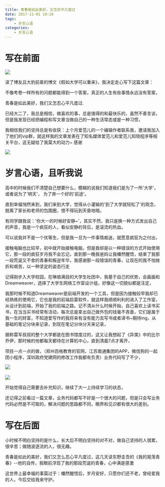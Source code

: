 ```yaml
---
title: 青春是如此美好，又怎忍平凡度过
date: 2017-11-01 19:16
tags:  
    - 岁言心语
categories:
    - 岁言心语
---
```


# 写在前面

<fancybox>![](https://www.chenqaq.com/assets/cnblogs_img/1140602-20171101130631545-1261006104.png)</fancybox>

读了博友吕大豹前辈的博文《假如大学可以重来》，我决定走心写下这篇文章：

不像考卷一样所有的问题都能得到一个答案，真正的人生有些事情永远没有答案，

青春是如此美好，我们又怎忍心平凡度过.

<!-- more -->

已经大二了，我总是相信，做喜欢的事，总是值得的和最快乐的，虽然不善言谈，但是我发现已经把编程和写文章当做自己的一种生活常态或是一种习惯，

我相信我们的坚持总是有收获：上个月爱范儿的一个编辑作者联系我，邀请我加入了他们的vip群，就这样我的文章发表在了知名媒体爱范儿和爱范儿知晓程序等相关平台，这无疑给了我莫大的动力~ 感谢

<fancybox>![](https://www.chenqaq.com/assets/cnblogs_img/1140602-20171101130356216-1978858794.png)</fancybox>

# 岁言心语，且听我说

高中的时候我们不清楚自己想要什么，模糊的说我们知道我们是为了一所'大学'，或者说为了'明天'， 为了奔一个好的'前途'。

直到幸福悄然来到，我们来到大学，觉得从小灌输的'到了大学就轻松了'的观念，脱离了家长和老师的包围圈，恨不得玩到天昏地暗。

有同学跟我说：'你大一的时候好安静~'，其实不然，我只是换一种方式发出自己的声音，我是一个疯狂的人，看似安静的背后，是滚烫的热血。

可以说我并不是一个优等生，但是我一旦为一件事情痴迷，就愿意疯狂为之付出，

接触电脑也比较早，初中就开始接触电脑，但是我却是以一种错误的方式开始使用它，那一段的疯狂岁月我不会忘记，直到那一晚我爸妈让我幡然醒悟，结束了我那一段荒诞又不舍的青春和叛逆年华，我感谢那一段错误的青春，让现在的我不怕挫折和艰苦，以一种坚定的姿态行走

记得刚步入大学校园，在琳琅满目的大学生社团中，我基于自己的优势，会画画和Dreamweaver，选择了大学生网络工作室设计组，好像这一切貌似都是注定，

我那时候不知道Dreamweaver是前端开发的一个工具，但是因为接触较早我却已经熟练的使用它，它也是我的前端启蒙软件，就这样我顺顺利利的进入了工作室，从设计到前端，开始了我的前端之路。记不清从什么时候开始，自己喜欢上读书买书，在当当买书经常有活动，每次总是拿出自己做外包的钱毫不吝啬，它们是属于我一生的财富，不知道爱写作的我将来有没有能力去写书或者译书~期待ing，从基础的笔记分块来记录，到现在笔记分块分天来记录，

据称雷军叔叔的整个大学都是在图书馆度过的，这又让我想起了《异类》中的比尔乔伊，那时候的他都每天都待在计算机中心，直到清晨7点才离开，

项目一点一点的做，（郑州百格教育的官网，江苏南通集团的APP，微信狗的一起团小程序，深圳政府党建网的修改工作我都有负责）业务代码写了不少，

<fancybox>![](https://www.chenqaq.com/assets/cnblogs_img/1140602-20171101184305966-1372145517.png)</fancybox>　 

<fancybox>![](https://www.chenqaq.com/assets/cnblogs_img/1140602-20171101184423232-2079524613.png)</fancybox>
       
开始觉得自己需要去补充知识，继续了大一上持续学习的状态，

还记得之前看过一篇文章，业务代码都写不好是一个很大的问题，但是只会写业务代码必然是不可取的，解决问题的思路都不同，眼界和见识都有很大的差别。

# 写在后面
小时候不明白坚持的是什么，长大后不明白坚持的对不对，做自己坚持的人很累，很辛苦；做随波逐流的人，很无趣。

青春是如此的美好，我们又怎么忍心平凡度过，这几天读东野圭吾的《我的晃荡青春》--他的自传，我眼前浮现了我的那段荒诞的青春，心中满是感激

这世界上最幸福的事莫过于：幡然醒悟后，岁月安好，只愿你们还不老，曾经爱我的人，今后交给我来守护。